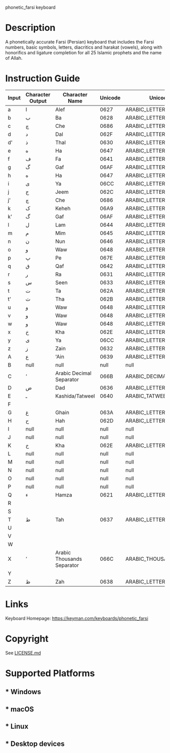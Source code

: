 phonetic_farsi keyboard

# Description
A phonetically accurate Farsi (Persian) keyboard that includes the Farsi numbers, basic symbols, letters, diacritics and harakat (vowels), along with honorifics and ligature completion for all 25 Islamic prophets and the name of Allah.
# Instruction Guide

| Input | Character Output | Character Name             | Unicode | Unicode Name               |
| ----- | ---------------- | -------------------------- | ------- | -------------------------- |
| a     | ا                | Alef                       | 0627    | ARABIC_LETTER_ALEF         |
| b     | ب                | Ba                         | 0628    | ARABIC_LETTER_BEH          |
| c     | چ                | Che                        | 0686    | ARABIC_LETTER_TCHEH        |
| d     | د                | Dal                        | 062F    | ARABIC_LETTER_DAL          |
| d'    | ذ                | Thal                       | 0630    | ARABIC_LETTER_THAL         |
| e     | ه                | Ha                         | 0647    | ARABIC_LETTER_HEH          |
| f     | ف                | Fa                         | 0641    | ARABIC_LETTER_FEH          |
| g     | گ                | Gaf                        | 06AF    | ARABIC_LETTER_GAF          |
| h     | ه                | Ha                         | 0647    | ARABIC_LETTER_HEH          |
| i     | ی                | Ya                         | 06CC    | ARABIC_LETTER_FARSI_YEH    |
| j     | ج                | Jeem                       | 062C    | ARABIC_LETTER_JEEM         |
| j'    | چ                | Che                        | 0686    | ARABIC_LETTER_TCHEH        |
| k     | ک                | Keheh                      | 06A9    | ARABIC_LETTER_KEHEH        |
| k'    | گ                | Gaf                        | 06AF    | ARABIC_LETTER_GAF          |
| l     | ل                | Lam                        | 0644    | ARABIC_LETTER_LAM          |
| m     | م                | Mim                        | 0645    | ARABIC_LETTER_MEEM         |
| n     | ن                | Nun                        | 0646    | ARABIC_LETTER_NOON         |
| o     | و                | Waw                        | 0648    | ARABIC_LETTER_WAW          |
| p     | پ                | Pe                         | 067E    | ARABIC_LETTER_PEH          |
| q     | ق                | Qaf                        | 0642    | ARABIC_LETTER_QAF          |
| r     | ر                | Ra                         | 0631    | ARABIC_LETTER_REH          |
| s     | س                | Seen                       | 0633    | ARABIC_LETTER_SEEN         |
| t     | ت                | Ta                         | 062A    | ARABIC_LETTER_TEH          |
| t'    | ث                | Tha                        | 062B    | ARABIC_LETTER_THEH         |
| u     | و                | Waw                        | 0648    | ARABIC_LETTER_WAW          |
| v     | و                | Waw                        | 0648    | ARABIC_LETTER_WAW          |
| w     | و                | Waw                        | 0648    | ARABIC_LETTER_WAW          |
| x     | خ                | Kha                        | 062E    | ARABIC_LETTER_KHAH         |
| y     | ی                | Ya                         | 06CC    | ARABIC_LETTER_FARSI_YEH    |
| z     | ز                | Zain                       | 0632    | ARABIC_LETTER_ZAIN         |
| A     | ع                | 'Ain                       | 0639    | ARABIC_LETTER_AIN          |
| B     | null             | null                       | null    | null                       |
| C     | ٬                | Arabic Decimal Separator   | 066B    | ARABIC_DECIMAL_SEPARATOR   |
| D     | ض                | Dad                        | 0636    | ARABIC_LETTER_DAD          |
| E     | ـ                | Kashida/Tatweel            | 0640    | ARABIC_TATWEEL             |
| F     |                  |                            |         |                            |
| G     | غ                | Ghain                      | 063A    | ARABIC_LETTER_GHAIN        |
| H     | ح                | Hah                        | 062D    | ARABIC_LETTER_HAH          |
| I     | null             | null                       | null    | null                       |
| J     | null             | null                       | null    | null                       |
| K     | خ                | Kha                        | 062E    | ARABIC_LETTER_KHAH         |
| L     | null             | null                       | null    | null                       |
| M     | null             | null                       | null    | null                       |
| N     | null             | null                       | null    | null                       |
| O     | null             | null                       | null    | null                       |
| P     | null             | null                       | null    | null                       |
| Q     | ء                | Hamza                      | 0621    | ARABIC_LETTER_HAMZA        |
| R     |                  |                            |         |                            |
| S     |                  |                            |         |                            |
| T     | ط                | Tah                        | 0637    | ARABIC_LETTER_TAH          |
| U     |                  |                            |         |                            |
| V     |                  |                            |         |                            |
| W     |                  |                            |         |                            |
| X     | ٬                | Arabic Thousands Separator | 066C    | ARABIC_THOUSANDS_SEPARATOR |
| Y     |                  |                            |         |                            |
| Z     | ظ                | Zah                        | 0638    | ARABIC_LETTER_ZAH          |


# Links
Keyboard Homepage: https://keyman.com/keyboards/phonetic_farsi

# Copyright
See [LICENSE.md](LICENSE.md)

# Supported Platforms
## * Windows
## * macOS
## * Linux
## * Desktop devices
